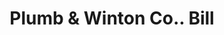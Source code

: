 ---
doi: 10.7916/D81R82HH
date_other: '1890'
date_other_textual: 1890-1899
form: printed ephemera
genre:
- Invoices
name:
- Plumb & Winton Co.
object_in_context_url: https://biggert.cul.columbia.edu/items/view/ave_biggert_00058
subject_hierarchical_geographic:
- Bridgeport, Connecticut, United States
subject_name:
- Plumb & Winton Co.
title: Plumb & Winton Co.. Bill
sort_title: Plumb & Winton Co.. Bill
call_number: ave_biggert_00058
coordinates:
- 41.186388888888885,-73.19555555555556
pid: ave_biggert_00058
identifiers: ave_biggert_00058
thumbnail: https://derivativo-2.library.columbia.edu/iiif/2/ldpd:342740/full/!256,256/0/native.jpg
permalink: /biggert/ave_biggert_00058/
layout: iiif-image-page
---